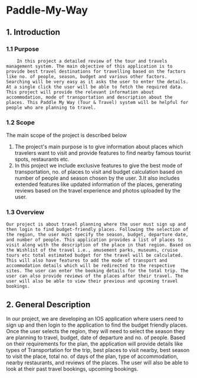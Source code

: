 # Paddle-My-Way
## 1. Introduction
### 1.1 Purpose
		In this project a detailed review of the tour and travels management system. The main objective of this application is to provide best travel destinations for travelling based on the factors like no. of people, season, budget and various other factors.  Searching will be very easy as it asks the user to enter the details. At a single click the user will be able to fetch the required data.  This project will provide the relevant information about accommodation, mode of transportation and description about the places. This Paddle My Way (Tour & Travel) system will be helpful for people who are planning to travel.
### 1.2 Scope
The main scope of the project is described below
1. The project's main purpose is to give information about places which travelers want to visit and provide features to find nearby famous tourist spots, restaurants etc.
2. In this project we include exclusive features to give the best mode of transportation, no. of places to visit and budget calculation based on number of people and season chosen by the user.
3.It also includes extended features like updated information of the places, generating reviews based on the travel experience and photos uploaded by the user.
### 1.3 Overview
    Our project is about travel planning where the user must sign up and then login to find budget-friendly places. Following the selection of the region, the user must specify the season, budget, departure date, and number of people. This application provides a list of places to visit along with the description of the place in that region. Based on the Wishlist of the travel i.e., amusement parks, museums, cruise tours etc total estimated budget for the travel will be calculated. This will also have features to add the mode of transport and accommodation details which will be redirected to the respective sites. The user can enter the booking details for the total trip. The user can also provide reviews of the places after their travel. The user will also be able to view their previous and upcoming travel bookings.
## 2. General Description
In our project, we are developing an IOS application where users need to sign up and then login to the application to find the budget friendly places. Once the user selects the region, they will need to select the season they are planning to travel, budget, date of departure and no. of people. Based on their requirements for the plan, the application will provide details like types of Transportation for the trip, best places to visit nearby, best season to visit the place, total no. of days of the plan, type of accommodation, nearby restaurants, and reviews of the places. The user will also be able to look at their past travel bookings, upcoming bookings.
